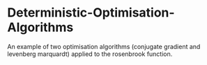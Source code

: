 # Deterministic-Optimisation-Algorithms
An example of two optimisation algorithms (conjugate gradient and levenberg marquardt) applied to the rosenbrook function.
